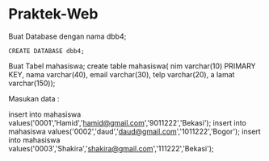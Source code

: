 # Praktek-Web
Buat Database dengan nama dbb4;

    CREATE DATABASE dbb4;

Buat Tabel mahasiswa; 
create table mahasiswa( nim varchar(10) PRIMARY KEY, 
nama varchar(40), 
email varchar(30), 
telp varchar(20), a
lamat varchar(150));

Masukan data :

insert into 
mahasiswa values('0001','Hamid','hamid@gmail.com','9011222','Bekasi'); insert into mahasiswa values('0002','daud','daud@gmail.com','1011222','Bogor'); insert into mahasiswa values('0003','Shakira','shakira@gmail.com','111222','Bekasi');
